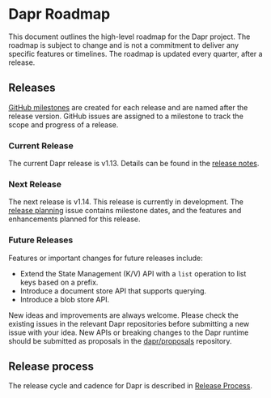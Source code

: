 # Dapr Roadmap

This document outlines the high-level roadmap for the Dapr project. The roadmap is subject to change and is not a commitment to deliver any specific features or timelines. The roadmap is updated every quarter, after a release.

## Releases

[GitHub milestones](https://github.com/dapr/dapr/milestones) are created for each release and are named after the release version. GitHub issues are assigned to a milestone to track the scope and progress of a release.

### Current Release

The current Dapr release is v1.13. Details can be found in the [release notes](https://github.com/dapr/dapr/releases/tag/v1.13.0).

### Next Release

The next release is v1.14. This release is currently in development. The [release planning](https://github.com/dapr/dapr/issues/7605) issue contains milestone dates, and the features and enhancements planned for this release.

### Future Releases

Features or important changes for future releases include:

- Extend the State Management (K/V) API with a `list` operation to list keys based on a prefix.
- Introduce a document store API that supports querying.
- Introduce a blob store API.

New ideas and improvements are always welcome. Please check the existing issues in the relevant Dapr repositories before submitting a new issue with your idea. New APIs or breaking changes to the Dapr runtime should be submitted as proposals in the [dapr/proposals](https://github.com/dapr/proposals) repository.

## Release process

The release cycle and cadence for Dapr is described in [Release Process](release-process.md).
